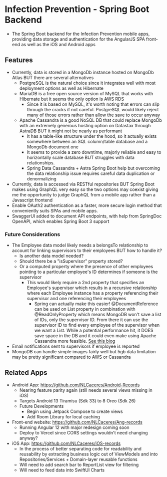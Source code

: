 # Infection Prevention - Spring Boot Backend
  - The Spring Boot backend for the Infection Prevention mobile apps, providing data storage and authentication for the 
  AngularJS SPA front-end as well as the iOS and Android apps
  
## Features
  - Currently, data is stored in a MongoDb instance hosted on MongoDb Atlas BUT there are several alternatives
    - PostgreSQL is the natural choice since it integrates well with most deployment options as well as Hibernate
    - MariaDB is a free open source version of MySQL that works with Hibernate but it seems the only option is AWS RDS
      - Since it is based on MySQL, it's worth noting that errors can slip through the cracks if not careful. PostgreSQL
      would likely reject many of those errors rather than allow the save to occur anyway
    - Apache Cassandra is a good NoSQL DB that could replace MongoDb with an extremely generous hosting option on Datastax 
    through AstraDB BUT it might not be nearly as performant 
      - It has a table-like structure under the hood, so it actually exists somewhere between an SQL column/table database and a MongoDb document one 
      - It seems to provide a zero downtime, majorly reliable and easy to horizontally scale database BUT struggles with data relationships.
      - Spring Data Cassandra + Astra Spring Boot help but overcoming the data relationship issue requires careful data duplication or denormalizing
  - Currently, data is accessed via RESTful repositories BUT Spring Boot makes using GraphQL very easy so the two options 
  may coexist giving me the opportunity to judge GraphQL from a mobile app rather than a Javascript frontend
  - Enable OAuth2 authentication as a faster, more secure login method that conveniently suits SPAs and mobile apps.
  - SwaggerUI added to document API endpoints, with help from SpringDoc OpenAPI, which enables Spring Boot 3 support

### Future Considerations
  - The Employee data model likely needs a belongsTo relationship to account for linking supervisors to their employees BUT how to handle it?
    - Is another data model needed?
    - Should there be a "isSupervisor" property stored?
    - Or a computed property where the presence of other employees pointing to a particular employee's ID determines if someone is the supervisor
      - This would likely require a 2nd property that specifies an Employee's supervisor which results in a recursive relationship 
      where each Employee instance has a property referencing their supervisor and one referencing their employees
        - Spring can actually make this easier! @DocumentReference can be used on List property in combination with @ReadOnlyProperty
        which means MongoDB won't save a list of IDs, only the supervisor ID. From there it can use the supervisor ID to find every
        employee of the supervisor when we want a List<Employee>. While a potential performance hit, it DOES save space in the DB
        and it could even make using Apache Cassandra more feasible. [See this blog](https://spring.io/blog/2021/11/29/spring-data-mongodb-relation-modelling)
  - Email notifications sent to supervisors if employee is reported
  - MongoDB can handle simple images fairly well but 5gb data limitation may be pretty significant compared to AWS or Cassandra

## Related Apps
- Android App: https://github.com/NLCaceres/Android-Records
    - Nearing feature parity again (still needs several views missing in iOS)
    - Targets Android 13 Tiramisu (Sdk 33) to 8 Oreo (Sdk 26)
    - Future Developments
        - Begin using Jetpack Compose to create views
        - Add Room Library for local caching
- Front-end website: https://github.com/NLCaceres/Ang-records
    - Running Angular 12 with major redesign coming soon
    - Deploy to Vercel since CORS settings wouldn't need changing anyway?
- iOS App: https://github.com/NLCaceres/iOS-records 
    - In the process of better separating code for readability and reusability by extracting business logic out 
    of ViewModels and into Repositories/Services + Domain-layer reusable functions 
    - Will need to add search bar to ReportList view for filtering
    - Will need to feed data into SwiftUI Charts